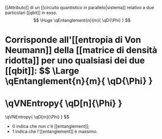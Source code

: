 [[Attributo]] di un [[circuito quantistico in parallelo|sistema]] relativo a due particolari [[qbit]] in esso.
$$
\Huge
\qEntanglement{n}{m}{
	\qD{\Phi}
}
$$

Corrisponde all'[[entropia di Von Neumann]] della [[matrice di densità ridotta]] per uno qualsiasi dei due [[qbit]]:
$$
\Large
\qEntanglement{n}{m}{
	\qD{\Phi}
}
=
\qVNEntropy{
	\qD[n]{\Phi}
}
=
\qVNEntropy{
	\qD[m]{\Phi}
}
$$
- $0$ indica che non c'è [[entanglement]];
- $1$ indica che l'[[entanglement]] è massimo.
